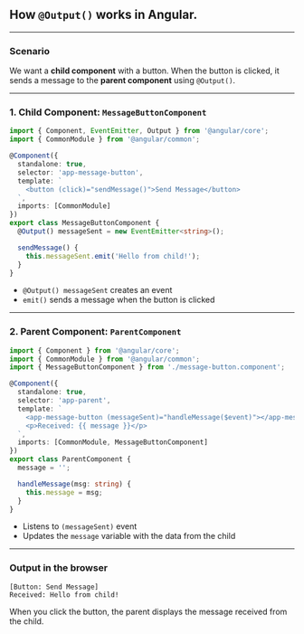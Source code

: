 ## How `@Output()` works in Angular.

---

### Scenario
We want a **child component** with a button. When the button is clicked, it sends a message to the **parent component** using `@Output()`.

---

### 1. Child Component: `MessageButtonComponent`

```ts
import { Component, EventEmitter, Output } from '@angular/core';
import { CommonModule } from '@angular/common';

@Component({
  standalone: true,
  selector: 'app-message-button',
  template: `
    <button (click)="sendMessage()">Send Message</button>
  `,
  imports: [CommonModule]
})
export class MessageButtonComponent {
  @Output() messageSent = new EventEmitter<string>();

  sendMessage() {
    this.messageSent.emit('Hello from child!');
  }
}
```

- `@Output() messageSent` creates an event
- `emit()` sends a message when the button is clicked

---

### 2. Parent Component: `ParentComponent`

```ts
import { Component } from '@angular/core';
import { CommonModule } from '@angular/common';
import { MessageButtonComponent } from './message-button.component';

@Component({
  standalone: true,
  selector: 'app-parent',
  template: `
    <app-message-button (messageSent)="handleMessage($event)"></app-message-button>
    <p>Received: {{ message }}</p>
  `,
  imports: [CommonModule, MessageButtonComponent]
})
export class ParentComponent {
  message = '';

  handleMessage(msg: string) {
    this.message = msg;
  }
}
```

- Listens to `(messageSent)` event
- Updates the `message` variable with the data from the child

---

### Output in the browser

```
[Button: Send Message]
Received: Hello from child!
```

When you click the button, the parent displays the message received from the child.
